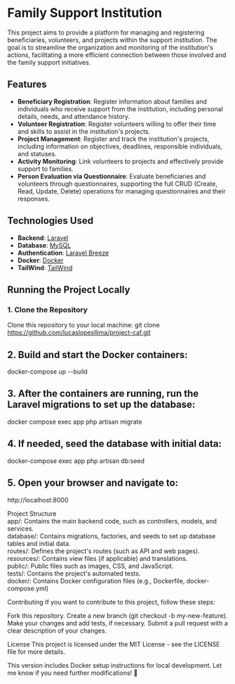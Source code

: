 # Family Support Institution

This project aims to provide a platform for managing and registering beneficiaries, volunteers, and projects within the support institution. The goal is to streamline the organization and monitoring of the institution's actions, facilitating a more efficient connection between those involved and the family support initiatives.

## Features

- **Beneficiary Registration**: Register information about families and individuals who receive support from the institution, including personal details, needs, and attendance history.
- **Volunteer Registration**: Register volunteers willing to offer their time and skills to assist in the institution's projects.
- **Project Management**: Register and track the institution's projects, including information on objectives, deadlines, responsible individuals, and statuses.
- **Activity Monitoring**: Link volunteers to projects and effectively provide support to families.
- **Person Evaluation via Questionnaire**: Evaluate beneficiaries and volunteers through questionnaires, supporting the full CRUD (Create, Read, Update, Delete) operations for managing questionnaires and their responses.

## Technologies Used

- **Backend**: [Laravel](https://laravel.com/)
- **Database**: [MySQL](https://www.mysql.com/)
- **Authentication**: [Laravel Breeze](https://laravel.com/docs/9.x/starter-kits#laravel-breeze)
- **Docker**: [Docker](https://www.docker.com/)
- **TailWind**: [TailWind](https://tailwindcss.com/)

## Running the Project Locally

### 1. Clone the Repository

Clone this repository to your local machine:
git clone https://github.com/lucaslopesllima/project-caf.git

## 2. Build and start the Docker containers:
docker-compose up --build

## 3. After the containers are running, run the Laravel migrations to set up the database:
docker compose exec app php artisan migrate

## 4. If needed, seed the database with initial data:
docker-compose exec app php artisan db:seed

## 5. Open your browser and navigate to:
http://localhost:8000

Project Structure<br>
app/: Contains the main backend code, such as controllers, models, and services.<br>
database/: Contains migrations, factories, and seeds to set up database tables and initial data.<br>
routes/: Defines the project's routes (such as API and web pages).<br>
resources/: Contains view files (if applicable) and translations.<br>
public/: Public files such as images, CSS, and JavaScript.<br>
tests/: Contains the project's automated tests.<br>
docker/: Contains Docker configuration files (e.g., Dockerfile, docker-compose.yml)<br>


Contributing
If you want to contribute to this project, follow these steps:

Fork this repository.
Create a new branch (git checkout -b my-new-feature).
Make your changes and add tests, if necessary.
Submit a pull request with a clear description of your changes.

License
This project is licensed under the MIT License - see the LICENSE file for more details.

This version includes Docker setup instructions for local development. Let me know if you need further modifications! 🚀

